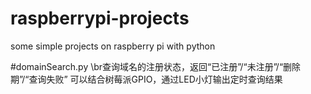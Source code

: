 # raspberrypi-projects
some simple projects on raspberry pi with python

#domainSearch.py
\br查询域名的注册状态，返回“已注册”/“未注册”/“删除期”/“查询失败”
可以结合树莓派GPIO，通过LED小灯输出定时查询结果
